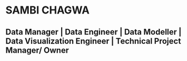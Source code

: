 # SAMBI CHAGWA
## Data Manager | Data Engineer | Data Modeller | Data Visualization Engineer | Technical Project Manager/ Owner 
